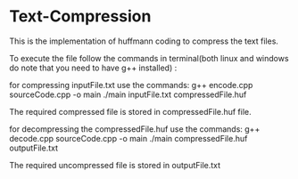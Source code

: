 # Text-Compression
This is the implementation of huffmann coding to compress the text files.

To execute the file follow the commands in terminal(both linux and windows do note that you need to have g++ installed) :

for compressing inputFile.txt use the commands:
    g++ encode.cpp sourceCode.cpp -o main
    ./main inputFile.txt compressedFile.huf

The required compressed file is stored in compressedFile.huf file.

for decompressing the compressedFile.huf use the commands:
    g++ decode.cpp sourceCode.cpp -o main
    ./main compressedFile.huf outputFile.txt

The required uncompressed file is stored in outputFile.txt
